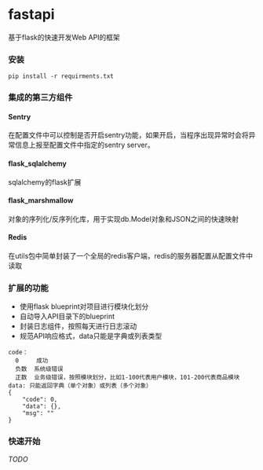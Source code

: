 # fastapi
基于flask的快速开发Web API的框架

### 安装
```pip install -r requirments.txt```

### 集成的第三方组件
#### Sentry
在配置文件中可以控制是否开启sentry功能，如果开启，当程序出现异常时会将异常信息上报至配置文件中指定的sentry server。

#### flask_sqlalchemy
sqlalchemy的flask扩展

#### flask_marshmallow
对象的序列化/反序列化库，用于实现db.Model对象和JSON之间的快速映射

#### Redis
在utils包中简单封装了一个全局的redis客户端，redis的服务器配置从配置文件中读取


### 扩展的功能
- 使用flask blueprint对项目进行模块化划分
- 自动导入API目录下的blueprint
- 封装日志组件，按照每天进行日志滚动
- 规范API响应格式，data只能是字典或列表类型
```
code：
  0     成功
  负数  系统级错误
  正数  业务级错误，按照模块划分，比如1-100代表用户模块，101-200代表商品模块
data: 只能返回字典（单个对象）或列表（多个对象）
{
    "code": 0,
    "data": {},
    "msg": ""
}
```

### 快速开始
*TODO*
